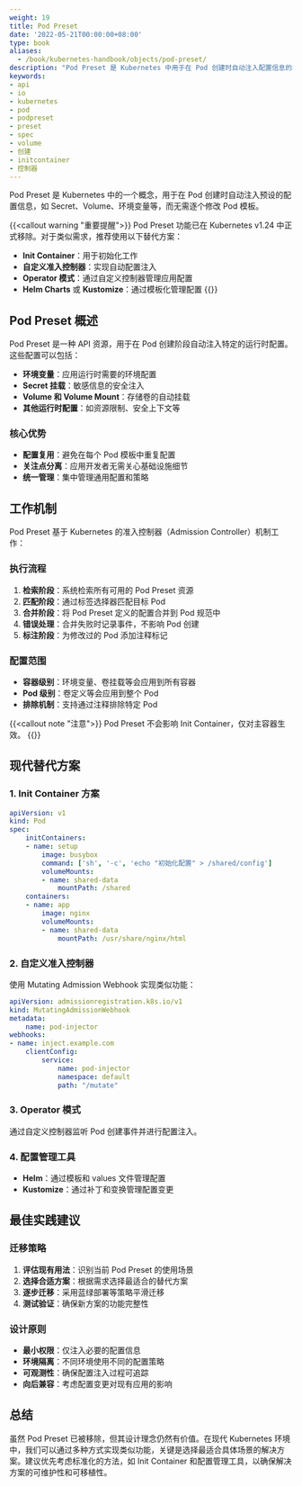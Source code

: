 ```yaml
---
weight: 19
title: Pod Preset
date: '2022-05-21T00:00:00+08:00'
type: book
aliases:
  - /book/kubernetes-handbook/objects/pod-preset/
description: "Pod Preset 是 Kubernetes 中用于在 Pod 创建时自动注入配置信息的机制。本文介绍了 Pod Preset 的概念、工作原理以及替代方案，帮助理解如何在现代 Kubernetes 环境中实现类似功能。"
keywords:
- api
- io
- kubernetes
- pod
- podpreset
- preset
- spec
- volume
- 创建
- initcontainer
- 控制器
---
```


Pod Preset 是 Kubernetes 中的一个概念，用于在 Pod 创建时自动注入预设的配置信息，如 Secret、Volume、环境变量等，而无需逐个修改 Pod 模板。

{{<callout warning "重要提醒">}}
Pod Preset 功能已在 Kubernetes v1.24 中正式移除。对于类似需求，推荐使用以下替代方案：

- **Init Container**：用于初始化工作
- **自定义准入控制器**：实现自动配置注入
- **Operator 模式**：通过自定义控制器管理应用配置
- **Helm Charts** 或 **Kustomize**：通过模板化管理配置
{{</callout>}}

## Pod Preset 概述

Pod Preset 是一种 API 资源，用于在 Pod 创建阶段自动注入特定的运行时配置。这些配置可以包括：

- **环境变量**：应用运行时需要的环境配置
- **Secret 挂载**：敏感信息的安全注入
- **Volume 和 Volume Mount**：存储卷的自动挂载
- **其他运行时配置**：如资源限制、安全上下文等

### 核心优势

- **配置复用**：避免在每个 Pod 模板中重复配置
- **关注点分离**：应用开发者无需关心基础设施细节
- **统一管理**：集中管理通用配置和策略

## 工作机制

Pod Preset 基于 Kubernetes 的准入控制器（Admission Controller）机制工作：

### 执行流程

1. **检索阶段**：系统检索所有可用的 Pod Preset 资源
2. **匹配阶段**：通过标签选择器匹配目标 Pod
3. **合并阶段**：将 Pod Preset 定义的配置合并到 Pod 规范中
4. **错误处理**：合并失败时记录事件，不影响 Pod 创建
5. **标注阶段**：为修改过的 Pod 添加注释标记

### 配置范围

- **容器级别**：环境变量、卷挂载等会应用到所有容器
- **Pod 级别**：卷定义等会应用到整个 Pod
- **排除机制**：支持通过注释排除特定 Pod

{{<callout note "注意">}}
Pod Preset 不会影响 Init Container，仅对主容器生效。
{{</callout>}}

## 现代替代方案

### 1. Init Container 方案

```yaml
apiVersion: v1
kind: Pod
spec:
    initContainers:
    - name: setup
        image: busybox
        command: ['sh', '-c', 'echo "初始化配置" > /shared/config']
        volumeMounts:
        - name: shared-data
            mountPath: /shared
    containers:
    - name: app
        image: nginx
        volumeMounts:
        - name: shared-data
            mountPath: /usr/share/nginx/html
```

### 2. 自定义准入控制器

使用 Mutating Admission Webhook 实现类似功能：

```yaml
apiVersion: admissionregistration.k8s.io/v1
kind: MutatingAdmissionWebhook
metadata:
    name: pod-injector
webhooks:
- name: inject.example.com
    clientConfig:
        service:
            name: pod-injector
            namespace: default
            path: "/mutate"
```

### 3. Operator 模式

通过自定义控制器监听 Pod 创建事件并进行配置注入。

### 4. 配置管理工具

- **Helm**：通过模板和 values 文件管理配置
- **Kustomize**：通过补丁和变换管理配置变更

## 最佳实践建议

### 迁移策略

1. **评估现有用法**：识别当前 Pod Preset 的使用场景
2. **选择合适方案**：根据需求选择最适合的替代方案
3. **逐步迁移**：采用蓝绿部署等策略平滑迁移
4. **测试验证**：确保新方案的功能完整性

### 设计原则

- **最小权限**：仅注入必要的配置信息
- **环境隔离**：不同环境使用不同的配置策略
- **可观测性**：确保配置注入过程可追踪
- **向后兼容**：考虑配置变更对现有应用的影响

## 总结

虽然 Pod Preset 已被移除，但其设计理念仍然有价值。在现代 Kubernetes 环境中，我们可以通过多种方式实现类似功能，关键是选择最适合具体场景的解决方案。建议优先考虑标准化的方法，如 Init Container 和配置管理工具，以确保解决方案的可维护性和可移植性。
